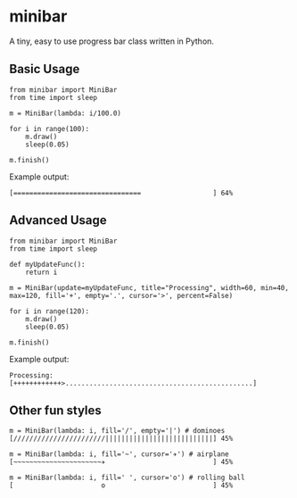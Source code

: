 minibar
=======

A tiny, easy to use progress bar class written in Python.

Basic Usage
-----------

    from minibar import MiniBar
    from time import sleep

    m = MiniBar(lambda: i/100.0)

    for i in range(100):
        m.draw()
        sleep(0.05)

    m.finish()

Example output:

    [================================                  ] 64%

Advanced Usage
--------------

    from minibar import MiniBar
    from time import sleep

    def myUpdateFunc():
        return i

    m = MiniBar(update=myUpdateFunc, title="Processing", width=60, min=40, max=120, fill='+', empty='.', cursor='>', percent=False)

    for i in range(120):
        m.draw()
        sleep(0.05)

    m.finish()

Example output:

    Processing: [++++++++++++>...............................................]

Other fun styles
------------

    m = MiniBar(lambda: i, fill='/', empty='|') # dominoes
    [///////////////////////|||||||||||||||||||||||||||] 45%

    m = MiniBar(lambda: i, fill='~', cursor='✈') # airplane
    [~~~~~~~~~~~~~~~~~~~~~~✈                           ] 45%

    m = MiniBar(lambda: i, fill=' ', cursor='o') # rolling ball
    [                      o                           ] 45%